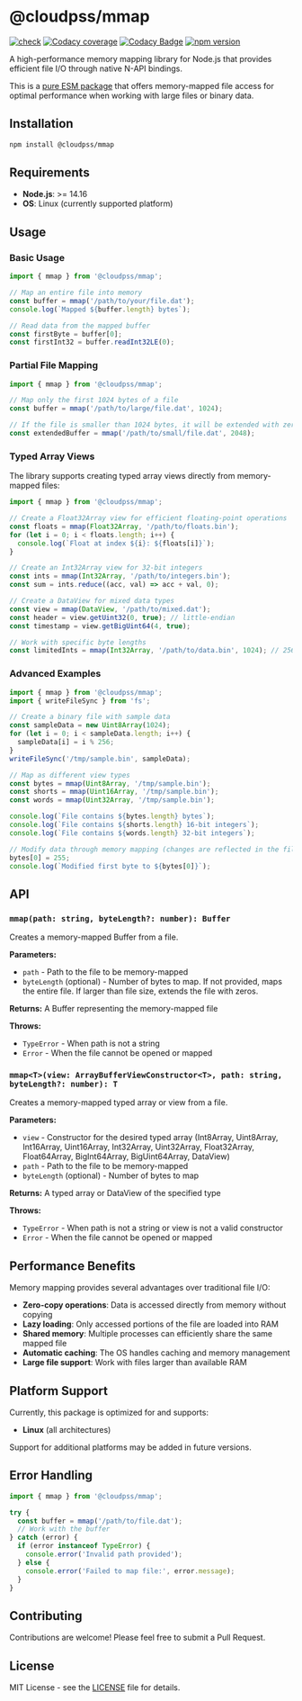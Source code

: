 # @cloudpss/mmap

[![check](https://img.shields.io/github/actions/workflow/status/CloudPSS/mmap/check.yml?event=push&logo=github)](https://github.com/CloudPSS/mmap/actions/workflows/check.yml)
[![Codacy coverage](https://img.shields.io/codacy/coverage/c0b6811e7e5f45eeb46383607cac81a8?logo=jest)](https://app.codacy.com/gh/CloudPSS/mmap/dashboard)
[![Codacy Badge](https://img.shields.io/codacy/grade/c0b6811e7e5f45eeb46383607cac81a8?logo=codacy)](https://app.codacy.com/gh/CloudPSS/mmap/dashboard)
[![npm version](https://img.shields.io/npm/v/@cloudpss/mmap?logo=npm)](https://npmjs.org/package/@cloudpss/mmap)

A high-performance memory mapping library for Node.js that provides efficient file I/O through native N-API bindings.

This is a [pure ESM package](https://gist.github.com/sindresorhus/a39789f98801d908bbc7ff3ecc99d99c) that offers memory-mapped file access for optimal performance when working with large files or binary data.

## Installation

```bash
npm install @cloudpss/mmap
```

## Requirements

- **Node.js**: >= 14.16
- **OS**: Linux (currently supported platform)

## Usage

### Basic Usage

```js
import { mmap } from '@cloudpss/mmap';

// Map an entire file into memory
const buffer = mmap('/path/to/your/file.dat');
console.log(`Mapped ${buffer.length} bytes`);

// Read data from the mapped buffer
const firstByte = buffer[0];
const firstInt32 = buffer.readInt32LE(0);
```

### Partial File Mapping

```js
import { mmap } from '@cloudpss/mmap';

// Map only the first 1024 bytes of a file
const buffer = mmap('/path/to/large/file.dat', 1024);

// If the file is smaller than 1024 bytes, it will be extended with zeros
const extendedBuffer = mmap('/path/to/small/file.dat', 2048);
```

### Typed Array Views

The library supports creating typed array views directly from memory-mapped files:

```js
import { mmap } from '@cloudpss/mmap';

// Create a Float32Array view for efficient floating-point operations
const floats = mmap(Float32Array, '/path/to/floats.bin');
for (let i = 0; i < floats.length; i++) {
  console.log(`Float at index ${i}: ${floats[i]}`);
}

// Create an Int32Array view for 32-bit integers
const ints = mmap(Int32Array, '/path/to/integers.bin');
const sum = ints.reduce((acc, val) => acc + val, 0);

// Create a DataView for mixed data types
const view = mmap(DataView, '/path/to/mixed.dat');
const header = view.getUint32(0, true); // little-endian
const timestamp = view.getBigUint64(4, true);

// Work with specific byte lengths
const limitedInts = mmap(Int32Array, '/path/to/data.bin', 1024); // 256 integers
```

### Advanced Examples

```js
import { mmap } from '@cloudpss/mmap';
import { writeFileSync } from 'fs';

// Create a binary file with sample data
const sampleData = new Uint8Array(1024);
for (let i = 0; i < sampleData.length; i++) {
  sampleData[i] = i % 256;
}
writeFileSync('/tmp/sample.bin', sampleData);

// Map as different view types
const bytes = mmap(Uint8Array, '/tmp/sample.bin');
const shorts = mmap(Uint16Array, '/tmp/sample.bin');
const words = mmap(Uint32Array, '/tmp/sample.bin');

console.log(`File contains ${bytes.length} bytes`);
console.log(`File contains ${shorts.length} 16-bit integers`);
console.log(`File contains ${words.length} 32-bit integers`);

// Modify data through memory mapping (changes are reflected in the file)
bytes[0] = 255;
console.log(`Modified first byte to ${bytes[0]}`);
```

## API

### `mmap(path: string, byteLength?: number): Buffer`

Creates a memory-mapped Buffer from a file.

**Parameters:**

- `path` - Path to the file to be memory-mapped
- `byteLength` (optional) - Number of bytes to map. If not provided, maps the entire file. If larger than file size, extends the file with zeros.

**Returns:** A Buffer representing the memory-mapped file

**Throws:**

- `TypeError` - When path is not a string
- `Error` - When the file cannot be opened or mapped

### `mmap<T>(view: ArrayBufferViewConstructor<T>, path: string, byteLength?: number): T`

Creates a memory-mapped typed array or view from a file.

**Parameters:**

- `view` - Constructor for the desired typed array (Int8Array, Uint8Array, Int16Array, Uint16Array, Int32Array, Uint32Array, Float32Array, Float64Array, BigInt64Array, BigUint64Array, DataView)
- `path` - Path to the file to be memory-mapped
- `byteLength` (optional) - Number of bytes to map

**Returns:** A typed array or DataView of the specified type

**Throws:**

- `TypeError` - When path is not a string or view is not a valid constructor
- `Error` - When the file cannot be opened or mapped

## Performance Benefits

Memory mapping provides several advantages over traditional file I/O:

- **Zero-copy operations**: Data is accessed directly from memory without copying
- **Lazy loading**: Only accessed portions of the file are loaded into RAM
- **Shared memory**: Multiple processes can efficiently share the same mapped file
- **Automatic caching**: The OS handles caching and memory management
- **Large file support**: Work with files larger than available RAM

## Platform Support

Currently, this package is optimized for and supports:

- **Linux** (all architectures)

Support for additional platforms may be added in future versions.

## Error Handling

```js
import { mmap } from '@cloudpss/mmap';

try {
  const buffer = mmap('/path/to/file.dat');
  // Work with the buffer
} catch (error) {
  if (error instanceof TypeError) {
    console.error('Invalid path provided');
  } else {
    console.error('Failed to map file:', error.message);
  }
}
```

## Contributing

Contributions are welcome! Please feel free to submit a Pull Request.

## License

MIT License - see the [LICENSE](LICENSE) file for details.
